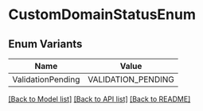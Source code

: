 # CustomDomainStatusEnum

## Enum Variants

| Name | Value |
|---- | -----|
| ValidationPending | VALIDATION_PENDING |


[[Back to Model list]](../README.md#documentation-for-models) [[Back to API list]](../README.md#documentation-for-api-endpoints) [[Back to README]](../README.md)


